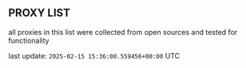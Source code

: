 ## PROXY LIST

all proxies in this list were collected from open sources and tested for functionality

last update: `2025-02-15 15:36:00.559456+00:00` UTC